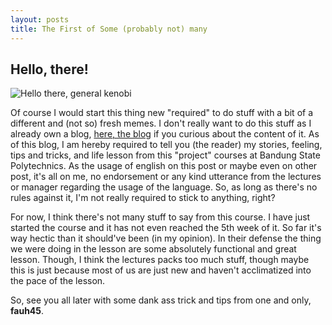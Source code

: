 ```yaml
---
layout: posts
title: The First of Some (probably not) many
---
```



## Hello, there!



![Hello there, general kenobi](https://i.redd.it/qj2fbx8tudi31.jpg)  



Of course I would start this thing new "required" to do stuff with a bit of a different and (not so) fresh memes. I don't really want to do this stuff as I already own a blog, [here, the blog](https://fauh45.wordpress.com) if you curious about the content of it. As of this blog, I am hereby required to tell you (the reader) my stories, feeling, tips and tricks, and life lesson from this "project" courses at Bandung State Polytechnics. As the usage of english on this post or maybe even on other post, it's all on me, no endorsement or any kind utterance from the lectures or manager regarding the usage of the language. So, as long as there's no rules against it, I'm not really required to stick to anything, right?

For now, I think there's not many stuff to say from this course. I have just started the course and it has not even reached the 5th week of it. So far it's way hectic than it should've been (in my opinion). In their defense the thing we were doing in the lesson are some absolutely functional and great lesson. Though, I think the lectures packs too much stuff, though maybe this is just because most of us are just new and haven't acclimatized into the pace of the lesson.

So, see you all later with some dank ass trick and tips from one and only, **fauh45**.